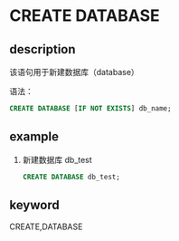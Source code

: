 # CREATE DATABASE

## description

该语句用于新建数据库（database）

语法：

```sql
CREATE DATABASE [IF NOT EXISTS] db_name;
```

## example

1. 新建数据库 db_test

    ```sql
    CREATE DATABASE db_test;
    ```

## keyword

CREATE,DATABASE
